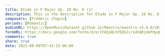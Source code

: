 ```yaml
---
title: Etude in F Major Op. 10 No. 8 (1)
description: This is the description for Etude in F Major Op. 10 No. 8 by Frédéric Chopin
composers: [Frédéric Chopin]
periods: [Romantic]
audioURL: https://OpenMusicDataset.github.io/Maestro/maestro-v3.0.0/2014/MIDI-UNPROCESSED_16-18_R1_2014_MID--AUDIO_18_R1_2014_wav--3.midi
formURL: https://docs.google.com/forms/d/e/1FAIpQLSfQZmJir14VqRjmbPdyqKa-K0sozAza4xp9oG54xnh_rSu2vA/viewform
comments: true
share: true
date: 2021-08-08T07:43:13-06:00
---
```

